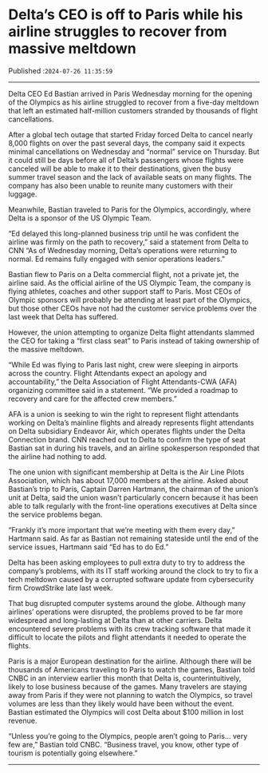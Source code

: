 # Delta’s CEO is off to Paris while his airline struggles to recover from massive meltdown

Published :`2024-07-26 11:35:59`

---

Delta CEO Ed Bastian arrived in Paris Wednesday morning for the opening of the Olympics as his airline struggled to recover from a five-day meltdown that left an estimated half-million customers stranded by thousands of flight cancellations.

After a global tech outage that started Friday forced Delta to cancel nearly 8,000 flights on over the past several days, the company said it expects minimal cancellations on Wednesday and “normal” service on Thursday. But it could still be days before all of Delta’s passengers whose flights were canceled will be able to make it to their destinations, given the busy summer travel season and the lack of available seats on many flights. The company has also been unable to reunite many customers with their luggage.

Meanwhile, Bastian traveled to Paris for the Olympics, accordingly, where Delta is a sponsor of the US Olympic Team.

“Ed delayed this long-planned business trip until he was confident the airline was firmly on the path to recovery,” said a statement from Delta to CNN “As of Wednesday morning, Delta’s operations were returning to normal. Ed remains fully engaged with senior operations leaders.”

Bastian flew to Paris on a Delta commercial flight, not a private jet, the airline said. As the official airline of the US Olympic Team, the company is flying athletes, coaches and other support staff to Paris. Most CEOs of Olympic sponsors will probably be attending at least part of the Olympics, but those other CEOs have not had the customer service problems over the last week that Delta has suffered.

However, the union attempting to organize Delta flight attendants slammed the CEO for taking a “first class seat” to Paris instead of taking ownership of the massive meltdown.

“While Ed was flying to Paris last night, crew were sleeping in airports across the country. Flight Attendants expect an apology and accountability,” the Delta Association of Flight Attendants-CWA (AFA) organizing committee said in a statement. “We provided a roadmap to recovery and care for the affected crew members.”

AFA is a union is seeking to win the right to represent flight attendants working on Delta’s mainline flights and already represents flight attendants on Delta subsidiary Endeavor Air, which operates flights under the Delta Connection brand. CNN reached out to Delta to confirm the type of seat Bastian sat in during his travels, and an airline spokesperson responded that the airline had nothing to add.

The one union with significant membership at Delta is the Air Line Pilots Association, which has about 17,000 members at the airline. Asked about Bastian’s trip to Paris, Captain Darren Hartmann, the chairman of the union’s unit at Delta, said the union wasn’t particularly concern because it has been able to talk regularly with the front-line operations executives at Delta since the service problems began.

“Frankly it’s more important that we’re meeting with them every day,” Hartmann said. As far as Bastian not remaining stateside until the end of the service issues, Hartmann said “Ed has to do Ed.”

Delta has been asking employees to pull extra duty to try to address the company’s problems, with its IT staff working around the clock to try to fix a tech meltdown caused by a corrupted software update from cybersecurity firm CrowdStrike late last week.

That bug disrupted computer systems around the globe. Although many airlines’ operations were disrupted, the problems proved to be far more widespread and long-lasting at Delta than at other carriers. Delta encountered severe problems with its crew tracking software that made it difficult to locate the pilots and flight attendants it needed to operate the flights.

Paris is a major European destination for the airline. Although there will be thousands of Americans traveling to Paris to watch the games, Bastian told CNBC in an interview earlier this month that Delta is, counterintuitively, likely to lose business because of the games. Many travelers are staying away from Paris if they were not planning to watch the Olympics, so travel volumes are less than they likely would have been without the event. Bastian estimated the Olympics will cost Delta about $100 million in lost revenue.

“Unless you’re going to the Olympics, people aren’t going to Paris… very few are,” Bastian told CNBC. “Business travel, you know, other type of tourism is potentially going elsewhere.”

---

